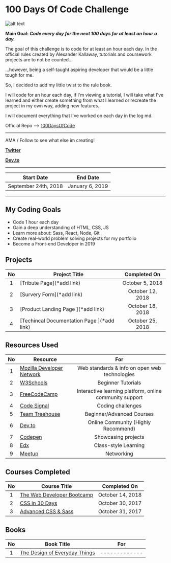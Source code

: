 # 100 Days Of Code Challenge 
![alt text](http://www.finaldraftdesign.com/wp-content/uploads/2018/04/100DaysofCode_1200x500.jpg)


**Main Goal:** ***Code every day for the next 100 days for at least an hour a day.***

The goal of this challenge is to code for at least an hour each day. In the official rules created by Alexander Kallaway, tutorials and coursework projects are to not be counted...

...however, being a self-taught aspiring developer that would be a little tough for me.

So, I decided to add my little twist to the rule book.

I will code for an hour each day, if I'm viewing a tutorial, I will take what I've learned and either create something from what I learned or recreate the project in my own way, adding new features.

I will document everything that I've worked on each day in the log md.

Official Repo --> [100DaysOfCode](https://github.com/Kallaway/100-days-of-code "the official repo")

------------

AMA / Follow to see what else im creating!

<b>[Twitter](https://twitter.com/Frvzier)</b>

<b>[Dev.to](https://dev.to/frvzier)</b>

------------

|  Start Date | End Date |
| ------------ | ------------ |
| September 24th, 2018 | January 6, 2019|

------------

## My Coding Goals
- Code 1 hour each day
- Gain a deep understanding of HTML, CSS, JS
- Learn more about: Sass, React, Node, Git
- Create real-world problem solving projects for my portfolio
- Become a Front-end Developer in 2019


## Projects

| No  |  Project Title  |  Completed On |
| :------------: | ------------ | :------------: |
| 1  | [Tribute Page](*add link)  | October 5, 2018 |
| 2  | [Survery Form](*add link)  | October 12, 2018 |
| 3  | [Product Landing Page ](*add link) | October 18, 2018 |
| 4  | [Techincal Documentation Page ](*add link) | October 25, 2018 |

## Resources Used
| No  |  Resource |  For  |
| :------------: | ------------ | :------------: |
| 1  | [Mozilla Developer Network ](https://developer.mozilla.org/en-US/) | Web standards & info on open web technologies  |
| 2  | [W3Schools](https://www.w3schools.com/) | Beginner Tutorials  |
| 3  | [FreeCodeCamp ](https://www.freecodecamp.org/) | Interactive learning platform, online community support |
| 4  | [Code Signal ](https://codesignal.com) | Coding challenges |
| 5  | [Team Treehouse](https://teamtreehouse.com/) | Beginner/Advanced Courses |
| 6  | [Dev.to](https://dev.to/) | Online Community (Highly Recommend) |
| 7  | [Codepen ](https://codepen.io/) | Showcasing projects |
| 8  | [Edx](https://courses.edx.org/dashboard) | Class-style Learning  |
| 9  | [Meetup ](https://www.meetup.com/) | Networking |

## Courses Completed

| No  |  Course Title  |  Completed On |
| :------------: | ------------ | :------------: |
| 1  | [The Web Developer Bootcamp](https://www.udemy.com/the-web-developer-bootcamp/learn/v4/t/lecture/3861266?start=390)  | October 14, 2018 |
| 2  | [CSS in 30 Days](https://codecollege.ca/courses)  | October 30, 2017 |
| 3  | [Advanced CSS & Sass](https://www.udemy.com/advanced-css-and-sass/)  | October 31, 2017 |

## Books
| No  |  Book Title  |  For  |
| :------------: | ------------ | :------------: |
| 1  | [The Design of Everyday Things](https://www.amazon.com/Design-Everyday-Things-Revised-Expanded/dp/0465050654/ref=pd_lpo_sbs_14_t_0?_encoding=UTF8&psc=1&refRID=AGACAPG1NWBTAXTGDR9Z)  | -------------  |

